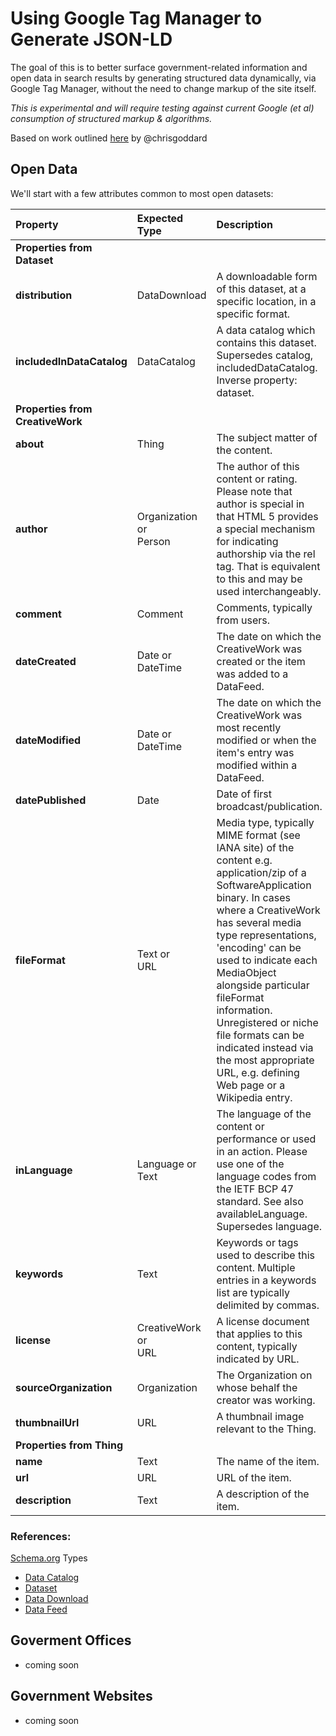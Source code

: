# Using Google Tag Manager to Generate JSON-LD 

The goal of this is to better surface government-related information and open data in search results by generating structured data dynamically, via Google Tag Manager, without the need to change markup of the site itself.

_This is experimental and will require testing against current Google (et al) consumption of structured markup & algorithms._

Based on work outlined [here](https://moz.com/blog/using-google-tag-manager-to-dynamically-generate-schema-org-json-ld-tags) by @chrisgoddard

## Open Data

We'll start with a few attributes common to most open datasets:

|  **Property** | **Expected Type** | **Description** |
|  :------ | :------ | :------ |
|  **Properties from Dataset**   |
|  **distribution** | DataDownload | A downloadable form of this dataset, at a specific location, in a specific format. |
|  **includedInDataCatalog** | DataCatalog | A data catalog which contains this dataset. Supersedes catalog, includedDataCatalog.<br/>Inverse property: dataset. |
|  **Properties from CreativeWork** |  |  |
|  **about** | Thing | The subject matter of the content. |
|  **author** | Organization or <br/>Person | The author of this content or rating. Please note that author is special in that HTML 5 provides a special mechanism for indicating authorship via the rel tag. That is equivalent to this and may be used interchangeably. |
|  **comment** | Comment | Comments, typically from users. |
|  **dateCreated** | Date or <br/>DateTime | The date on which the CreativeWork was created or the item was added to a DataFeed. |
|  **dateModified** | Date or <br/>DateTime | The date on which the CreativeWork was most recently modified or when the item's entry was modified within a DataFeed. |
|  **datePublished** | Date | Date of first broadcast/publication. |
|  **fileFormat** | Text or <br/>URL | Media type, typically MIME format (see IANA site) of the content e.g. application/zip of a SoftwareApplication binary. In cases where a CreativeWork has several media type representations, 'encoding' can be used to indicate each MediaObject alongside particular fileFormat information. Unregistered or niche file formats can be indicated instead via the most appropriate URL, e.g. defining Web page or a Wikipedia entry. |
|  **inLanguage** | Language or <br/>Text | The language of the content or performance or used in an action. Please use one of the language codes from the IETF BCP 47 standard. See also availableLanguage. Supersedes language. |
|  **keywords** | Text | Keywords or tags used to describe this content. Multiple entries in a keywords list are typically delimited by commas. |
|  **license** | CreativeWork or <br/>URL | A license document that applies to this content, typically indicated by URL. |
|  **sourceOrganization** | Organization | The Organization on whose behalf the creator was working. |
|  **thumbnailUrl** | URL | A thumbnail image relevant to the Thing. |
|  **Properties from Thing** |  |  |
|  **name** | Text | The name of the item. |
|  **url** | URL | URL of the item. |
|  **description** | Text | A description of the item. |

### References:

[Schema.org](https://schema.org) Types
   - [Data Catalog](https://schema.org/DataCatalog)
   - [Dataset](https://schema.org/Dataset)
   - [Data Download](https://schema.org/DataDownload)
   - [Data Feed](https://schema.org/DataFeed)
   

## Goverment Offices
 - coming soon

## Government Websites
 - coming soon

